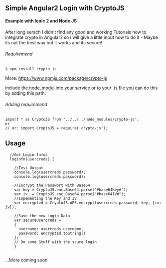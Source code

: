 ## Simple Angular2 Login with CryptoJS
#### Example with Ionic 2 and Node JS


 After long serach I didn't find any good and working Tutorials how to integrate crypto in Angular2 
 so i will give a little input how to do it - Maybe its not the best way but it works and its secure!
 
###### Requiremend
```npm
$ npm install crypto-js
```
More: https://www.npmjs.com/package/crypto-js

include the node_modul into your service or to your .ts file
you can do this by adding this path:
###### Adding requiremend
```angular
import * as CryptoJS from '../../../node_modules/crypto-js';
or
// or: import CryptoJS = require('crypto-js');
```

## Usage

```Angular2
  //Get Login Infos
  loginfn(usercreds) {

    //Test Output 
    console.log(usercreds.password);
    console.log(usercreds.password);
    
    //Encrypt the Passwort with Base64
    var key = CryptoJS.enc.Base64.parse("#base64Key#");
    var iv  = CryptoJS.enc.Base64.parse("#base64IV#");
    //Impementing the Key and IV
    var encrypted = CryptoJS.AES.encrypt(usercreds.password, key, {iv: iv});

    //Save the new Login Data
    var secureUsercreds =
    {
      username: usercreds.username,
      password: encrypted.toString()
    };
    // Do some Stuff with the scure login
    }


```

...More coming soon
